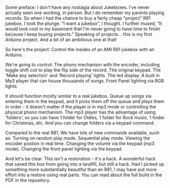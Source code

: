 Some preface: I don't have any nostagia about Jukeboxes. I've never actually seen one working, in person. But I do remember my parents playing records. So when I had the chance to buy a fairly cheap "project" R81 jukebox, I took the plunge. “I want a jukebox”, I thought. I further mused, “It would look cool in my basement that I'm never going to have time to finish because I keep buying projects.” Speaking of projects... this is my first Arduino project. And a bit of an ambitious one at that!

So here's the project: Control the insides of an AMI R81 jukebox with an Arduino. 

We're going to control:
The phono mechanism with the encoder, including toggle shift coil to play the flip side of the record.
The original keypad.
The 'Make any selection' and 'Record playing' lights.
The led display.
A built in Mp3 player that can house thousands of songs.
Front Panel lighting via RGB lights.

It should function mostly similar to a real jukebox. Queue up songs via entering them in the keypad, and it picks them off the queue and plays them in order - it doesn't matter if the player is in mp3 mode or controlling the physical phono mechanism. The mp3 player has the advantage of using 'folders', so you can have 1 folder for Oldies, 1 folder for Rock music, 1 folder for Christmas, etc. And you can change folders via a keypad command.

Compared to the real R81, We have lots of new commands available, such as: 
Turning on random play mode.
Sequential play mode.
Viewing the encoder postion in real time.
Changing the volume via the keypad (mp3 mode).
Changing the front panel lighting via the keypad.

And let's be clear. This isn't a restoration - it's a hack. A wonderful hack that saved this box from going into a landfill, but still a hack. Had I picked up something more substantially beautiful than an R81, I may have put more effort into a restore using real parts. You can read about the full build in the PDF in the repository.
